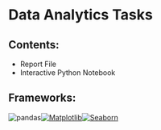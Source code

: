 ﻿# Data Analytics Tasks

## Contents:
* Report File
* Interactive Python Notebook

## Frameworks:
![pandas](https://img.shields.io/badge/Pandas-1.3.3-blue)[![Matplotlib](https://img.shields.io/badge/Matplotlib-3.4.3-blue)](https://matplotlib.org/)[![Seaborn](https://img.shields.io/badge/Seaborn-0.11.2-blue)](https://seaborn.pydata.org/)
